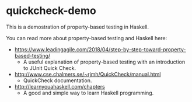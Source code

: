 # quickcheck-demo

This is a demostration of property-based testing in Haskell.

You can read more about property-based testing and Haskell here:
* https://www.leadingagile.com/2018/04/step-by-step-toward-property-based-testing/
    - A useful explanation of property-based testing with an introduction to JUnit Quick Check.
* http://www.cse.chalmers.se/~rjmh/QuickCheck/manual.html
    - QuickCheck documentation.
* http://learnyouahaskell.com/chapters
    - A good and simple way to learn Haskell programming.